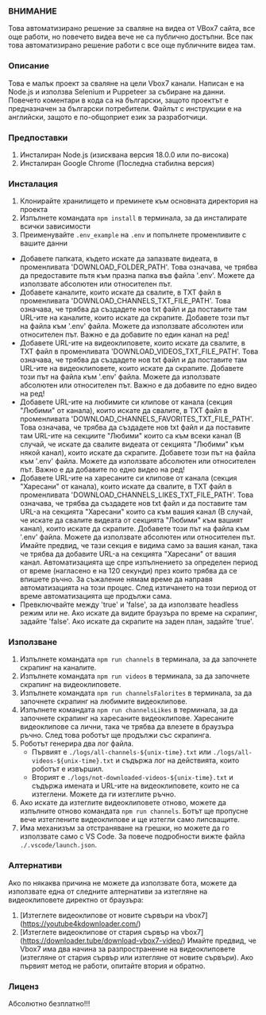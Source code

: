 ### ВНИМАНИЕ ###
Това автоматизирано решение за сваляне на видеа от VBox7 сайта, все още работи, но повечето видеа вече не са публично достъпни. Все пак това автоматизирано решение работи с все още публичните видеа там.

### Описание ###
Това е малък проект за сваляне на цели Vbox7 канали. Написан е на Node.js и използва Selenium и Puppeteer за събиране на данни.
Повечето коментари в кода са на български, защото проектът е предназначен за български потребители. Файлът с инструкции е на английски, защото е по-общоприет език за разработчици.

### Предпоставки ###
1. Инсталиран Node.js (изисквана версия 18.0.0 или по-висока)
2. Инсталиран Google Chrome (Последна стабилна версия)

### Инсталация ###  
1. Клонирайте хранилището и преминете към основната директория на проекта  
2. Изпълнете командата `npm install` в терминала, за да инсталирате всички зависимости  
3. Преименувайте `.env_example` на `.env` и попълнете променливите с вашите данни  
- Добавете папката, където искате да запазвате видеата, в променливата 'DOWNLOAD_FOLDER_PATH'.
    Това означава, че трябва да предоставите пътя към празна папка във файла '.env'. Можете да използвате абсолютен или относителен път.
- Добавете каналите, които искате да свалите, в TXT файл в променливата 'DOWNLOAD_CHANNELS_TXT_FILE_PATH'.
    Това означава, че трябва да създадете нов txt файл и да поставите там URL-ите на каналите, които искате да скрапите. Добавете този път на файла към '.env' файла. Можете да използвате абсолютен или относителен път.
    Важно е да добавите по един канал на ред!  
- Добавете URL-ите на видеоклиповете, които искате да свалите, в TXT файл в променливата 'DOWNLOAD_VIDEOS_TXT_FILE_PATH'.
    Това означава, че трябва да създадете нов txt файл и да поставите там URL-ите на видеоклиповете, които искате да скрапите. Добавете този път на файла към '.env' файла. Можете да използвате абсолютен или относителен път.
    Важно е да добавите по едно видео на ред!
- Добавете URL-ите на любимите си клипове от канала (секция "Любими" от канала), които искате да свалите, в TXT файл в променливата 'DOWNLOAD_CHANNELS_FAVORITES_TXT_FILE_PATH'.
    Това означава, че трябва да създадете нов txt файл и да поставите там URL-ите на секциите "Любими" които са към всеки канал (В случай, че искате да свалите видеата от секцията "Любими" към някой канал), които искате да скрапите. Добавете този път на файла към '.env' файла. Можете да използвате абсолютен или относителен път.
    Важно е да добавите по едно видео на ред!
- Добавете URL-ите на харесаните си клипове от канала (секция "Харесани" от канала), които искате да свалите, в TXT файл в променливата 'DOWNLOAD_CHANNELS_LIKES_TXT_FILE_PATH'.
    Това означава, че трябва да създадете нов txt файл и да поставите там URL-а на секцията "Харесани" които са към вашия канал (В случай, че искате да свалите видеата от секцията "Любими" към вашият канал), които искате да скрапите. Добавете този път на файла към '.env' файла. Можете да използвате абсолютен или относителен път. Имайте предвид, че тази секция е видима само за вашия канал, така че трябва да добавите URL-а на секцията "Харесани" от вашия канал. Автоматизацията ще спре изпълнението за определен период от време (нагласено е на 120 секунди) през които трябва да се впишете ръчно. За съжаление нямам време да направя автоматизацията на този процес. След изтичането на този период от време автоматизацията ще продължи сама.
- Превключвайте между 'true' и 'false', за да използвате headless режим или не.
    Ако искате да видите браузъра по време на скрапинг, задайте 'false'.
    Ако искате да скрапите на заден план, задайте 'true'.

### Използване ###
1. Изпълнете командата `npm run channels` в терминала, за да започнете скрапинг на каналите.
2. Изпълнете командата `npm run videos` в терминала, за да започнете скрапинг на видеоклиповете.
3. Изпълнете командата `npm run channelsFalorites` в терминала, за да започнете скрапинг на любимите видеоклипове.
4. Изпълнете командата `npm run channelsLikes` в терминала, за да започнете скрапинг на харесаните видеоклипове. Харесаните видеоклипове са лични, така че трябва да влезете в браузъра ръчно. След това роботът ще продължи със скрапинга.
5. Роботът генерира два лог файла.
    - Първият е `./logs/all-channels-${unix-time}.txt` или `./logs/all-videos-${unix-time}.txt` и съдържа лог на действията, които роботът е извършил.
    - Вторият е `./logs/not-downloaded-videos-${unix-time}.txt` и съдържа имената и URL-ите на видеоклиповете, които не са изтеглени. Можете да ги изтеглите ръчно.
6. Ако искате да изтеглите видеоклиповете отново, можете да изпълните отново командата `npm run channels`. Ботът ще пропусне вече изтеглените видеоклипове и ще изтегли само липсващите.
7. Има механизъм за отстраняване на грешки, но можете да го използвате само с VS Code. За повече подробности вижте файла `./.vscode/launch.json`.

### Алтернативи ###
Ако по някаква причина не можете да използвате бота, можете да използвате една от следните алтернативи за изтегляне на видеоклиповете директно от браузъра:
1. [Изтеглете видеоклипове от новите сървъри на vbox7] (https://youtube4kdownloader.com/)
2. [Изтеглете видеоклипове от стария сървър на vbox7] (https://downloader.tube/download-vbox7-video/)
Имайте предвид, че Vbox7 има два начина за разпространение на видеоклиповете (изтегляне от стария сървър или изтегляне от новите сървъри). Ако първият метод не работи, опитайте втория и обратно.

### Лиценз ###
Абсолютно безплатно!!!
